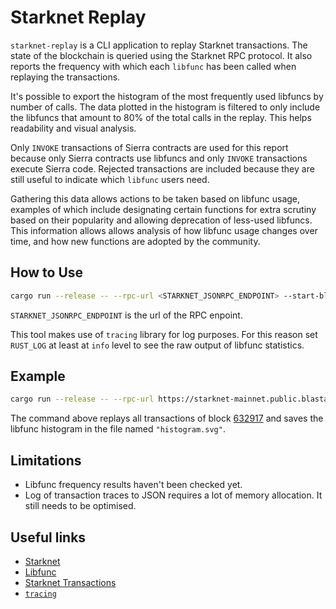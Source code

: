 # Starknet Replay

`starknet-replay` is a CLI application to replay Starknet transactions. The
state of the blockchain is queried using the Starknet RPC protocol.
It also reports the frequency with which each `libfunc` has been called when
replaying the transactions.

It's possible to export the histogram of the most frequently used libfuncs
by number of calls. The data plotted in the histogram is filtered to only
include the libfuncs that amount to 80% of the total calls in the replay. This
helps readability and visual analysis.

Only `INVOKE` transactions of Sierra contracts are used for this report because
only Sierra contracts use libfuncs and only `INVOKE` transactions execute Sierra
code. Rejected transactions are included because they are still useful to
indicate which `libfunc` users need.

Gathering this data allows actions to be taken based on libfunc usage, examples
of which include designating certain functions for extra scrutiny based on their
popularity and allowing deprecation of less-used libfuncs. This information
allows allows analysis of how libfunc usage changes over time, and how new
functions are adopted by the community.

## How to Use

```bash
cargo run --release -- --rpc-url <STARKNET_JSONRPC_ENDPOINT> --start-block <BLOCK_NUM> --end-block <BLOCK_NUM>
```

`STARKNET_JSONRPC_ENDPOINT` is the url of the RPC enpoint.

This tool makes use of `tracing` library for log purposes. For this reason set
`RUST_LOG` at least at `info` level to see the raw output of libfunc statistics.

## Example

```bash
cargo run --release -- --rpc-url https://starknet-mainnet.public.blastapi.io/rpc/v0_7 --start-block 632917 --end-block 632917 --svg-out "histogram.svg"
```

The command above replays all transactions of block
[632917](https://starkscan.co/block/632917#transactions) and saves the libfunc
histogram in the file named `"histogram.svg"`.

## Limitations

- Libfunc frequency results haven't been checked yet.
- Log of transaction traces to JSON requires a lot of memory allocation. It
  still needs to be optimised.

## Useful links

- [Starknet](https://docs.starknet.io/documentation/)
- [Libfunc](https://github.com/lambdaclass/cairo_native?tab=readme-ov-file#implemented-library-functions)
- [Starknet Transactions](https://docs.starknet.io/documentation/architecture_and_concepts/Network_Architecture/transactions/)
- [`tracing`](https://github.com/tokio-rs/tracing)
